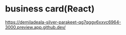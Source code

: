 # business card(React)

https://demiladeala-silver-parakeet-qg7qggv6xxvc6964-3000.preview.app.github.dev/
